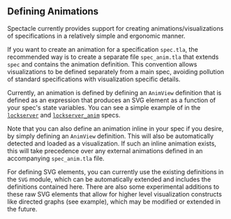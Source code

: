 ## Defining Animations

Spectacle currently provides support for creating animations/visualizations of specifications in a relatively simple and ergonomic manner.

If you want to create an animation for a specification `spec.tla`, the recommended way is to create a separate file `spec_anim.tla` that extends `spec` and contains the animation definition. This convention allows visualizations to be defined separately from a main spec, avoiding pollution of standard specifications with visualization specific details.

Currently, an animation is defined by defining an `AnimView` definition that is defined as an expression that produces an SVG element as a function of your spec's state variables. You can see a simple example of in the [`lockserver`](../specs/lockserver.tla) and [`lockserver_anim`](../specs/lockserver_anim.tla) specs.

Note that you can also define an animation inline in your spec if you desire, by simply defining an `AnimView` definition. This will also be automatically detected and loaded as a visualization. If such an inline animation exists, this will take precedence over any external animations defined in an accompanying `spec_anim.tla` file.

For defining SVG elements, you can currently use the existing definitions in the `SVG` module, which can be automatically extended and includes the definitions contained here. There are also some experimental additions to these raw SVG elements that allow for higher level visualization constructs like directed graphs (see example), which may be modified or extended in the future.